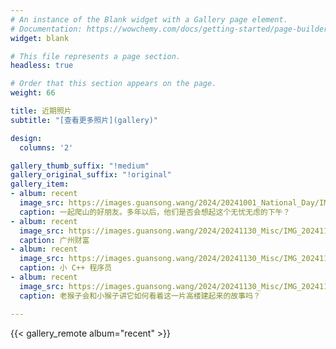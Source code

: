 ```yaml
---
# An instance of the Blank widget with a Gallery page element.
# Documentation: https://wowchemy.com/docs/getting-started/page-builder/
widget: blank

# This file represents a page section.
headless: true

# Order that this section appears on the page.
weight: 66

title: 近期照片
subtitle: "[查看更多照片](gallery)"

design:
  columns: '2'

gallery_thumb_suffix: "!medium"
gallery_original_suffix: "!original"
gallery_item:
- album: recent
  image_src: https://images.guansong.wang/2024/20241001_National_Day/IMG_20241004_171048.jpg
  caption: 一起爬山的好朋友。多年以后，他们是否会想起这个无忧无虑的下午？
- album: recent
  image_src: https://images.guansong.wang/2024/20241130_Misc/IMG_20241109_203414.jpg
  caption: 广州财富
- album: recent
  image_src: https://images.guansong.wang/2024/20241130_Misc/IMG_20241116_163015_1.jpg
  caption: 小 C++ 程序员
- album: recent
  image_src: https://images.guansong.wang/2024/20241130_Misc/IMG_20241123_175246.jpg
  caption: 老猴子会和小猴子讲它如何看着这一片高楼建起来的故事吗？

---
```


{{< gallery_remote album="recent" >}}


